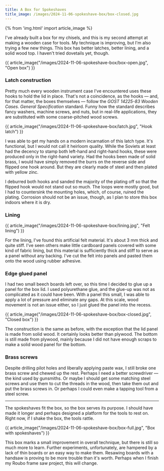```yaml
---
title: A Box for Spokeshaves
title_image: /images/2024-11-06-spokeshave-box/box-closed.jpg
---
```


{% from 'img.html' import article_image %}

I've already built a box for my chisels, and this is my second attempt at making a wooden case for tools. My technique is improving, but I'm also trying a few new things. This box has better latches, better lining, and a solid wood top. I haven't tried dovetails yet, though.

<!--more-->

{{ article_image("/images/2024-11-06-spokeshave-box/box-open.jpg", "Open box") }}

### Latch construction

Pretty much every wooden instrument case I've encountered uses these hooks to hold the lid in place. That's not a coincidence, as the hooks — and, for that matter, the boxes themselves — follow the *GOST 14225-83 Wooden Cases. General Specification* standard. Funny how the standard describes fancy washers, machine screws, and nuts, but in real-life applications, they are substituted with some coarse-pitched wood screws.

{{ article_image("/images/2024-11-06-spokeshave-box/latch.jpg", "Hook latch") }}

I was able to get my hands on a modern incarnation of this latch type. It's functional, but I would not call it heirloom quality. While the Soviets at least had the decency to stamp both left-hand and right-hand hooks, these were produced only in the right-hand variety. Had the hooks been made of solid brass, I would have simply removed the burrs on the reverse side and flipped one hook around. But they are clearly made of steel and then plated with yellow zinc.

I deburred both hooks and sanded the majority of the plating off so that the flipped hook would not stand out so much. The loops were mostly good, but I had to countersink the mounting holes, which, of course, ruined the plating. Corrosion should not be an issue, though, as I plan to store this box indoors where it is dry.


### Lining

{{ article_image("/images/2024-11-06-spokeshave-box/lining.jpg", "Felt lining") }}

For the lining, I've found this artificial felt material. It's about 3 mm thick and quite stiff. I've seen others make little cardboard panels covered with some kind of fabric lining, but this material is sufficiently thick and stiff to serve as a panel without any backing. I've cut the felt into panels and pasted them onto the wood using rubber adhesive.


### Edge glued panel

I had two small beech boards left over, so this time I decided to glue up a panel for the box lid. I used polyurethane glue, and the glue-up was not as complicated as it could have been. With a panel this small, I was able to apply a lot of pressure and eliminate any gaps. At this scale, wood movement is not an issue either, so I just glued the panel into the recess.

{{ article_image("/images/2024-11-06-spokeshave-box/box-closed.jpg", "Closed box") }}

The construction is the same as before, with the exception that the lid panel is made from solid wood. It certainly looks better than plywood. The bottom is still made from plywood, mainly because I did not have enough scraps to make a solid wood panel for the bottom.


### Brass screws

Despite drilling pilot holes and liberally applying paste wax, I still broke one brass screw and chewed up the rest. Perhaps I need a better screwdriver — the kind used by gunsmiths. Or maybe I should get some matching steel screws and use them to cut the threads in the wood, then take them out and put the brass screws in. Or perhaps I could even make a tapping tool from a steel screw.


---


The spokeshaves fit the box, so the box serves its purpose. I should have made it longer and perhaps designed a platform for the tools to rest on. Right now, if I shake the box, the tools rattle.

{{ article_image("/images/2024-11-06-spokeshave-box/box-full.jpg", "Box with spokeshaves") }}

This box marks a small improvement in overall technique, but there is still so much more to learn. Further experiments, unfortunately, are hampered by a lack of thin boards or an easy way to make them. Resawing boards with a handsaw is proving to be more trouble than it's worth. Perhaps when I finish my Roubo frame saw project, this will change.
